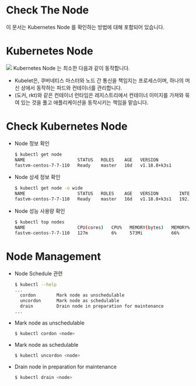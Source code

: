 # Check The Node
이 문서는 Kubernetes Node 를 확인하는 방법에 대해 포함되어 있습니다.   
   
# Kubernetes Node
![](https://d33wubrfki0l68.cloudfront.net/5cb72d407cbe2755e581b6de757e0d81760d5b86/a9df9/docs/tutorials/kubernetes-basics/public/images/module_03_nodes.svg)
Kubernetes Node 는 최소한 다음과 같이 동작합니다.   
+ Kubelet은, 쿠버네티스 마스터와 노드 간 통신을 책임지는 프로세스이며, 하나의 머신 상에서 동작하는 파드와 컨테이너를 관리합니다.   
+ (도커, rkt)와 같은 컨테이너 런타임은 레지스트리에서 컨테이너 이미지를 가져와 묶여 있는 것을 풀고 애플리케이션을 동작시키는 책임을 맡습니다.   
   
# Check Kubernetes Node
* Node 정보 확인
    ```bash
    $ kubectl get node
    NAME                    STATUS   ROLES    AGE   VERSION
    fastvm-centos-7-7-110   Ready    master   16d   v1.18.8+k3s1
    ```
* Node 상세 정보 확인
    ```bash
    $ kubectl get node -o wide
    NAME                    STATUS   ROLES    AGE   VERSION        INTERNAL-IP       EXTERNAL-IP   OS-IMAGE                KERNEL-VERSION           CONTAINER-RUNTIME
    fastvm-centos-7-7-110   Ready    master   16d   v1.18.8+k3s1   192.168.200.110   <none>        CentOS Linux 7 (Core)   3.10.0-1062.el7.x86_64   containerd://1.3.3-k3s2
    ```
* Node 성능 사용량 확인
    ```bash
    $ kubectl top nodes
    NAME                    CPU(cores)   CPU%   MEMORY(bytes)   MEMORY%
    fastvm-centos-7-7-110   127m         6%     573Mi           66%
    ```
# Node Management
* Node Schedule 관련
    ```bash
    $ kubectl --help
    ...
      cordon        Mark node as unschedulable
      uncordon      Mark node as schedulable
      drain         Drain node in preparation for maintenance
    ...
    ```
* Mark node as unschedulable   
    ```bash
    $ kubectl cordon <node>
    ````
* Mark node as schedulable
    ```bash
    $ kubectl uncordon <node>
    ````
* Drain node in preparation for maintenance
    ```bash
    $ kubectl drain <node>
    ````

